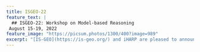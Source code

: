 ```yaml
---
title: ISGEO-22 
feature_text: |
  ## ISGEO-22: Workshop on Model-based Reasoning
 August 15-19, 2022 
feature_image: "https://picsum.photos/1300/400?image=989"
excerpt: "[IS-GEO](https://is-geo.org/) and iHARP are pleased to announce a virtual workshop on Model-based Reasoning. Invited expert, [Dr. Deana Pennington](https://www.linkedin.com/in/deanapennington/) from the University of Texas at El Paso (UTEP) brings prior expertise in evaluating social learning and model-based reasoning together with clear guidance for successful transdisciplinary team building. "
---
```


